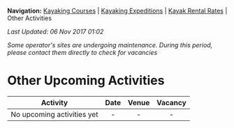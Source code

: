 **Navigation:** [Kayaking Courses](index) &#124; [Kayaking Expeditions](expedition) &#124; [Kayak Rental Rates](rental) &#124; Other Activities

_Last Updated: 06 Nov 2017 01:02_

_Some operator's sites are undergoing maintenance. During this period, please contact them directly to check for vacancies_
# Other Upcoming Activities

Activity | Date | Venue | Vacancy
:---:|:---:|:---:|:---:
No upcoming activities yet|-|-|- 

